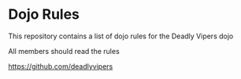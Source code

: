 Dojo Rules
==========

This repository contains a list of dojo rules for the Deadly Vipers dojo


All members should read the rules

https://github.com/deadlyvipers




